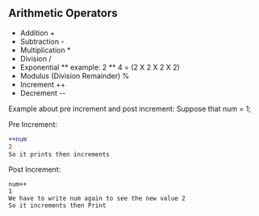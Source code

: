 ## Arithmetic Operators

- Addition +
- Subtraction -
- Multiplication \*
- Division /
- Exponential ** example: 2 ** 4 = (2 X 2 X 2 X 2)
- Modulus (Division Remainder) %
- Increment ++
- Decrement --

Example about pre increment and post increment:
Suppose that num = 1;

Pre Increment:

```diff
++num
2
So it prints then increments
```

Post Increment:

```dif
num++
1
We have to write num again to see the new value 2
So it increments then Print
```
